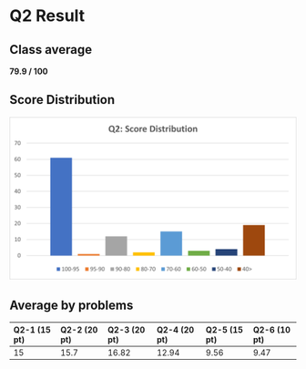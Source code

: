 # Q2 Result

## Class average 

**79.9 / 100**

## Score Distribution
![](img/q2_score_dist.png)

## Average by problems
|Q2-1 (15 pt)|Q2-2 (20 pt)|Q2-3 (20 pt)|Q2-4 (20 pt)|Q2-5 (15 pt)|Q2-6 (10 pt)|
|:---|:---|:---|:---|:---|:---|
|15|15.7|16.82|12.94|9.56|9.47|

